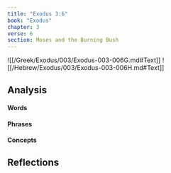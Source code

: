 ```yaml
---
title: "Exodus 3:6"
book: "Exodus"
chapter: 3
verse: 6
section: Moses and the Burning Bush
---
```

![[/Greek/Exodus/003/Exodus-003-006G.md#Text]]
![[/Hebrew/Exodus/003/Exodus-003-006H.md#Text]]

## Analysis

#### Words

#### Phrases

#### Concepts

## Reflections
